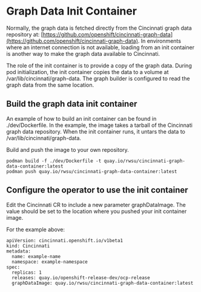 # Graph Data Init Container

Normally, the graph data is fetched directly from the Cincinnati graph
data repository at: [https://github.com/openshift/cincinnati-graph-data](https://github.com/openshift/cincinnati-graph-data).
In environments where an internet connection is not available, loading
from an init container is another way to make the graph data available
to Cincinnati.

The role of the init container is to provide a copy of the graph data.
During pod initialization, the init container copies the data to a volume
at /var/lib/cincinnati/graph-data. The graph builder is configured to read 
the graph data from the same location.

## Build the graph data init container

An example of how to build an init container can be found in ./dev/Dockerfile.
In the example, the image takes a tarball of the Cincinnati graph data repository.
When the init container runs, it untars the data to /var/lib/cincinnati/graph-data.

Build and push the image to your own repository. 

````
podman build -f ./dev/Dockerfile -t quay.io/rwsu/cincinnati-graph-data-container:latest
podman push quay.io/rwsu/cincinnati-graph-data-container:latest
````

## Configure the operator to use the init container

Edit the Cincinnati CR to include a new parameter graphDataImage.
The value should be set to the location where you pushed your init 
container image.

For the example above:
```
apiVersion: cincinnati.openshift.io/v1beta1
kind: Cincinnati
metadata:
  name: example-name
  namespace: example-namespace
spec:
  replicas: 1
  releases: quay.io/openshift-release-dev/ocp-release
  graphDataImage: quay.io/rwsu/cincinnati-graph-data-container:latest
```
